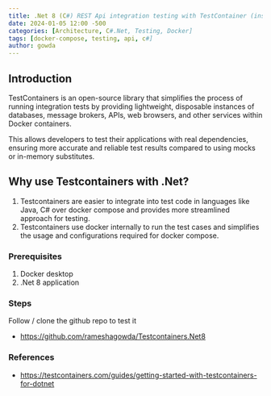 ```yaml
---
title: .Net 8 (C#) REST Api integration testing with TestContainer (instead of docker compose)
date: 2024-01-05 12:00 -500
categories: [Architecture, C#.Net, Testing, Docker]
tags: [docker-compose, testing, api, c#]
author: gowda
---
```


## Introduction

TestContainers is an open-source library that simplifies the process of running integration tests by providing lightweight, disposable instances of databases, message brokers, APIs, web browsers, and other services within Docker containers. 

This allows developers to test their applications with real dependencies, ensuring more accurate and reliable test results compared to using mocks or in-memory substitutes.

## Why use Testcontainers with .Net?

1. Testcontainers are easier to integrate into test code in languages like Java, C# over docker compose and provides more streamlined approach for testing.
2. Testcontainers use docker internally to run the test cases and simplifies the usage and configurations required for docker compose.

### Prerequisites

1. Docker desktop 
2. .Net 8 application

### Steps

Follow / clone the github repo to test it
* <https://github.com/rameshagowda/Testcontainers.Net8>

### References
* <https://testcontainers.com/guides/getting-started-with-testcontainers-for-dotnet>
